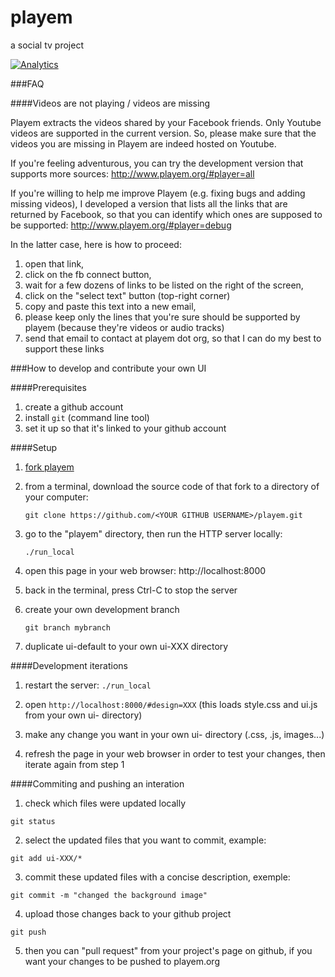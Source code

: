 playem
======

a social tv project

[![Analytics](https://ga-beacon.appspot.com/UA-1858235-12/playem/github)](https://github.com/igrigorik/ga-beacon)


###FAQ

####Videos are not playing / videos are missing

Playem extracts the videos shared by your Facebook friends. Only Youtube videos are supported in the current version. So, please make sure that the videos you are missing in Playem are indeed hosted on Youtube.

If you're feeling adventurous, you can try the development version that supports more sources: http://www.playem.org/#player=all

If you're willing to help me improve Playem (e.g. fixing bugs and adding missing videos), I developed a version that lists all the links that are returned by Facebook, so that you can identify which ones are supposed to be supported: http://www.playem.org/#player=debug

In the latter case, here is how to proceed:
1) open that link,
2) click on the fb connect button,
3) wait for a few dozens of links to be listed on the right of the screen,
4) click on the "select text" button (top-right corner)
5) copy and paste this text into a new email,
6) please keep only the lines that you're sure should be supported by playem (because they're videos or audio tracks)
7) send that email to contact at playem dot org, so that I can do my best to support these links

###How to develop and contribute your own UI

####Prerequisites

1. create a github account
2. install `git` (command line tool)
3. set it up so that it's linked to your github account

####Setup

1. [fork playem](https://github.com/adrienjoly/playem/fork/)

2. from a terminal, download the source code of that fork to a directory of your computer:

    `git clone https://github.com/<YOUR GITHUB USERNAME>/playem.git`

3. go to the "playem" directory, then run the HTTP server locally:

    `./run_local`

4. open this page in your web browser: http://localhost:8000

5. back in the terminal, press Ctrl-C to stop the server

6. create your own development branch

    `git branch mybranch`
    
7. duplicate ui-default to your own ui-XXX directory

####Development iterations

1. restart the server: `./run_local`

2. open `http://localhost:8000/#design=XXX` (this loads style.css and ui.js from your own ui- directory)

3. make any change you want in your own ui- directory (.css, .js, images...)

4. refresh the page in your web browser in order to test your changes, then iterate again from step 1

####Commiting and pushing an interation

1. check which files were updated locally

  `git status`

2. select the updated files that you want to commit, example:

  `git add ui-XXX/*`

3. commit these updated files with a concise description, exemple:

  `git commit -m "changed the background image"`

4. upload those changes back to your github project

  `git push`

5. then you can "pull request" from your project's page on github, if you want your changes to be pushed to playem.org
